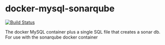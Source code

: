 # docker-mysql-sonarqube

[![Build Status](https://travis-ci.org/UKHomeOffice/docker-mysql-sonarqube.svg?branch=master)](https://travis-ci.org/UKHomeOffice/docker-mysql-sonarqube)

The docker MySQL container plus a single SQL file that creates a sonar db. For use with the sonarqube docker container
